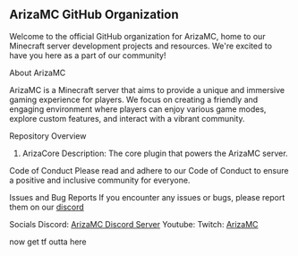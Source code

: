 ## ArizaMC GitHub Organization
Welcome to the official GitHub organization for ArizaMC, home to our Minecraft server development projects and resources. We're excited to have you here as a part of our community!

About ArizaMC

ArizaMC is a Minecraft server that aims to provide a unique and immersive gaming experience for players. We focus on creating a friendly and engaging environment where players can enjoy various game modes, explore custom features, and interact with a vibrant community.

Repository Overview
1. ArizaCore
Description: The core plugin that powers the ArizaMC server.

Code of Conduct
Please read and adhere to our Code of Conduct to ensure a positive and inclusive community for everyone.

Issues and Bug Reports
If you encounter any issues or bugs, please report them on our [discord](https://discord.gg/H6a3Ay8Jgq)

Socials
Discord: [ArizaMC Discord Server](https://discord.gg/H6a3Ay8Jgq)
Youtube: 
Twitch: [ArizaMC](https://twitch.tv/arizanetwork)

now get tf outta here

<!--

**Here are some ideas to get you started:**

🙋‍♀️ A short introduction - what is your organization all about?
🌈 Contribution guidelines - how can the community get involved?
👩‍💻 Useful resources - where can the community find your docs? Is there anything else the community should know?
🍿 Fun facts - what does your team eat for breakfast?
🧙 Remember, you can do mighty things with the power of [Markdown](https://docs.github.com/github/writing-on-github/getting-started-with-writing-and-formatting-on-github/basic-writing-and-formatting-syntax)
-->
